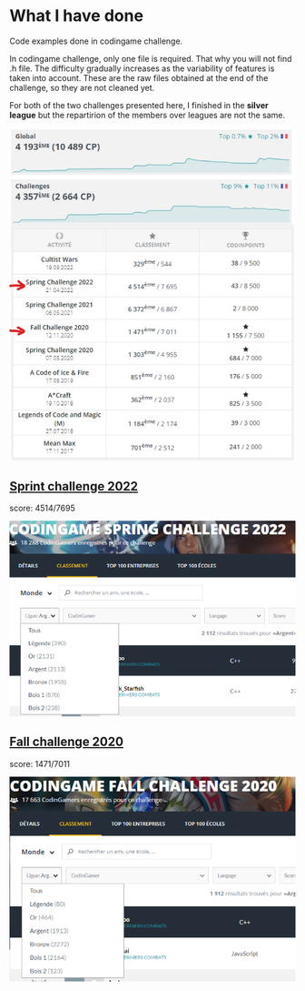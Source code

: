 # What I have done
Code examples done in codingame challenge.

In codingame challenge, only one file is required. That why you will not find .h file.
The difficulty gradually increases as the variability of features is taken into account.
These are the raw files obtained at the end of the challenge, so they are not cleaned yet.

For both of the two challenges presented here, I finished in the **silver league** but the repartirion of the members over leagues are not the same.

![My ranking](./CodingameClassement2023_notes.jpg "My ranking image!")

## [Sprint challenge 2022](https://www.codingame.com/multiplayer/bot-programming/spring-challenge-2022)
score: 4514/7695 

![SC2022](./Res-SprintChallenge2022.png)

## [Fall challenge 2020](https://www.codingame.com/multiplayer/bot-programming/fall-challenge-2020)
score: 1471/7011

![FC2020](./Res-FallChallenge2020.png)

